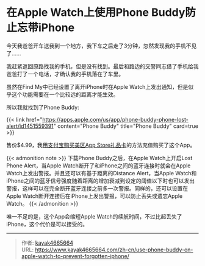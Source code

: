 # 在Apple Watch上使用Phone Buddy防止忘带iPhone

今天我爸爸开车送我到一个地方，我下车之后走了3分钟，忽然发现我的手机不见了......
<!--more-->
我赶紧返回原路找我的手机，但是没有找到。最后和路边的交警同志借了手机给我爸爸打了一个电话，才确认我的手机落在了车里。

虽然在Find My中已经设置了离开iPhone时在Apple Watch上发出通知，但是似乎这个功能需要在一个比较远的距离才能生效。

所以我就找到了Phone Buddy:

{{< link href="https://apps.apple.com/us/app/phone-buddy-phone-lost-alert/id1451559391" content="Phone Buddy" title="Phone Buddy" card=true >}}

售价$4.99，我[用支付宝购买美区App Store礼品卡](https://www.kayak4665664.com/zh-cn/buy-us-app-store-gift-cards-with-alipay/)的方法充值购买了这个App。

{{< admonition note >}}
下载Phone Buddy之后，在Apple Watch上开启Lost Phone Alert，当Apple Watch断开了和iPhone之间的蓝牙连接时就会在Apple Watch上发出警报。并且还可以有基于距离的Distance Alert，当Apple Watch和iPhone之间的蓝牙信号强度随着距离的增加衰减到设定的阈值以下时也可以发出警报，这样可以在完全断开蓝牙连接之前多一次警报。同样的，还可以设置在Apple Watch断开连接后在iPhone上发出警报，可以防止丢失或遗忘Apple Watch。
{{< /admonition >}}

唯一不足的是，这个App会缩短Apple Watch的续航时间，不过比起丢失了iPhone，这个代价是可以接受的。

---

> 作者: [kayak4665664](https://github.com/kayak4665664)  
> URL: https://www.kayak4665664.com/zh-cn/use-phone-buddy-on-apple-watch-to-prevent-forgotten-iphone/  


